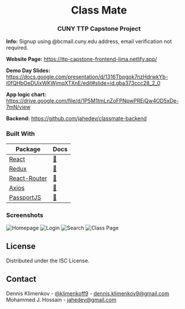 <h1 align="center">Class Mate</h1>
<h3 align="center">CUNY TTP Capstone Project</h1>
  
<!-- IMPORTANT LINKS -->

**Info:** Signup using @bcmail.cuny.edu address, email verification not required.

**Website Page:** https://ttp-capstone-frontend-lima.netlify.app/

**Demo Day Slides:** https://docs.google.com/presentation/d/1316Tbpgok7nzHdrwkYb-l0fQHbOeDUixWKWjmqXTXnE/edit#slide=id.gba373ccc28_2_0

**App logic chart:** https://drive.google.com/file/d/1P5M1tmLnZoFPNpwPREjQw4OD5xDe-7mN/view

**Backend:** https://github.com/jahedev/classmate-backend

<!-- BUILT WITH -->

### Built With

| Package                                  | Docs                                                                             |
| ---------------------------------------- | -------------------------------------------------------------------------------- |
| [React](https://reactjs.org/)            | [:notebook:](https://reactjs.org/docs/getting-started.html)                      |
| [Redux](https://redux.js.org/)           | [:notebook:](https://redux.js.org/tutorials/essentials/part-1-overview-concepts) |
| [React-Router](https://reactrouter.com/) | [:notebook:](https://reactrouter.com/web/guides/quick-start)                     |
| [Axios](https://github.com/axios/axios)  | [:notebook:](https://github.com/axios/axios)                                     |
| [PassportJS](http://www.passportjs.org/) | [:notebook:](http://www.passportjs.org/docs/)                                    |

<!-- SCREENSHOTS -->

### Screenshots

![Homepage](https://i.imgur.com/rycVQJc.png)
![Login](https://i.imgur.com/s5uIdBH.png)
![Search](https://i.imgur.com/uTmiASQ.png)
![Class Page](https://i.imgur.com/aIb8biY.png)

<!-- LICENSE -->

## License

Distributed under the ISC License.

<!-- CONTACT -->

## Contact

Dennis Klimenkov - [@klimenkoff9](https://www.linkedin.com/in/dennis-klimenkov/) - dennis.klimenkov9@gmail.com
Mohammed J. Hossain - jahedev@gmail.com
